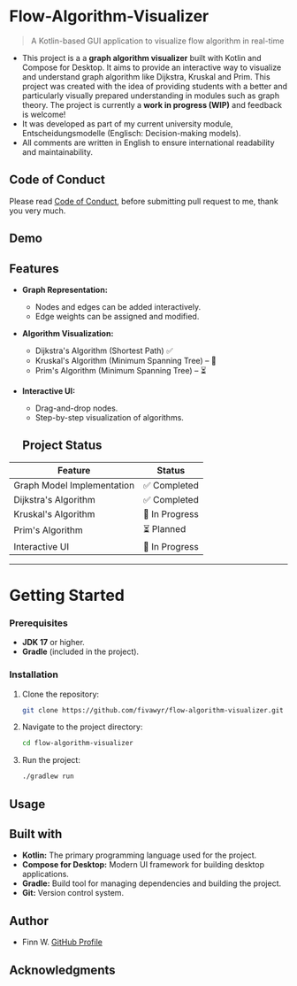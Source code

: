 # Flow-Algorithm-Visualizer
> A Kotlin-based GUI application to visualize flow algorithm in real-time
- This project is a a **graph algorithm visualizer** built with Kotlin and Compose for Desktop. It aims to provide an interactive way to visualize and understand graph algorithm like Dijkstra, Kruskal and Prim. This project was created with the idea of providing students with a better and particularly visually prepared understanding in modules such as graph theory. The project is currently a **work in progress (WIP)** and feedback is welcome!
- It was developed as part of my current university module, Entscheidungsmodelle (Englisch: Decision-making models).
- All comments are written in English to ensure international readability and maintainability. 

## Code of Conduct 
Please read [Code of Conduct](CODE_OF_CONDUCT.md), before submitting pull request to me, thank you very much. 

## Demo

## Features

- **Graph Representation:**
  - Nodes and edges can be added interactively.
  - Edge weights can be assigned and modified.
- **Algorithm Visualization:**
  - Dijkstra's Algorithm (Shortest Path) ✅ 
  - Kruskal's Algorithm (Minimum Spanning Tree) – 🚧
  - Prim's Algorithm (Minimum Spanning Tree) – ⏳ 
- **Interactive UI:**
  - Drag-and-drop nodes.
  - Step-by-step visualization of algorithms.

  ## Project Status 
| Feature                   | Status        |
|-----------------------------|---------------|
| Graph Model Implementation  | ✅ Completed  |
| Dijkstra's Algorithm        | ✅ Completed  |
| Kruskal's Algorithm         | 🚧 In Progress|
| Prim's Algorithm            | ⏳ Planned    |
| Interactive UI              | 🚧 In Progress|

---
# Getting Started

### Prerequisites
- **JDK 17** or higher.
- **Gradle** (included in the project).
### Installation
1. Clone the repository: 
    ```bash 
    git clone https://github.com/fivawyr/flow-algorithm-visualizer.git
2. Navigate to the project directory: 
    ```bash 
    cd flow-algorithm-visualizer
3. Run the project: 
    ```bash
    ./gradlew run

## Usage 

## Built with 
- **Kotlin:** The primary programming language used for the project.
- **Compose for Desktop:** Modern UI framework for building desktop applications.
- **Gradle:** Build tool for managing dependencies and building the project.
- **Git:** Version control system.

## Author 
- Finn W. [GitHub Profile](https://github.com/fivawyr)

## Acknowledgments 

